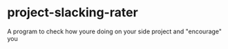 # project-slacking-rater
A program to check how youre doing on your side project and "encourage" you
